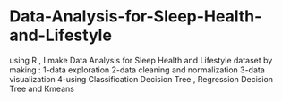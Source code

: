 # Data-Analysis-for-Sleep-Health-and-Lifestyle
using R , I make Data Analysis for Sleep Health and Lifestyle dataset by making :
1-data exploration 
2-data cleaning and normalization
3-data visualization 
4-using Classification Decision Tree , Regression Decision Tree and Kmeans
